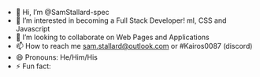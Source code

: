 - 👋 Hi, I’m @SamStallard-spec
- 👀 I’m interested in becoming a Full Stack Developer!
ml, CSS and Javascript
- 💞️ I’m looking to collaborate on Web Pages and Applications
- 📫 How to reach me sam.stallard@outlook.com or #Kairos0087 (discord)
- 😄 Pronouns: He/Him/His
- ⚡ Fun fact: 

<!---
SamStallard-spec/SamStallard-spec is a ✨ special ✨ repository because its `README.md` (this file) appears on your GitHub profile.
You can click the Preview link to take a look at your changes.
--->
